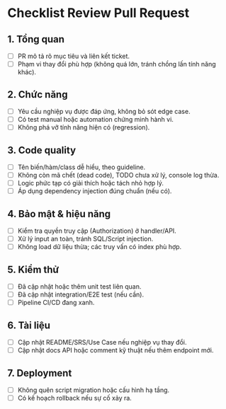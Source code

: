 # Checklist Review Pull Request

## 1. Tổng quan
- [ ] PR mô tả rõ mục tiêu và liên kết ticket.
- [ ] Phạm vi thay đổi phù hợp (không quá lớn, tránh chồng lấn tính năng khác).

## 2. Chức năng
- [ ] Yêu cầu nghiệp vụ được đáp ứng, không bỏ sót edge case.
- [ ] Có test manual hoặc automation chứng minh hành vi.
- [ ] Không phá vỡ tính năng hiện có (regression).

## 3. Code quality
- [ ] Tên biến/hàm/class dễ hiểu, theo guideline.
- [ ] Không còn mã chết (dead code), TODO chưa xử lý, console log thừa.
- [ ] Logic phức tạp có giải thích hoặc tách nhỏ hợp lý.
- [ ] Áp dụng dependency injection đúng chuẩn (nếu có).

## 4. Bảo mật & hiệu năng
- [ ] Kiểm tra quyền truy cập (Authorization) ở handler/API.
- [ ] Xử lý input an toàn, tránh SQL/Script injection.
- [ ] Không load dữ liệu thừa; các truy vấn có index phù hợp.

## 5. Kiểm thử
- [ ] Đã cập nhật hoặc thêm unit test liên quan.
- [ ] Đã cập nhật integration/E2E test (nếu cần).
- [ ] Pipeline CI/CD đang xanh.

## 6. Tài liệu
- [ ] Cập nhật README/SRS/Use Case nếu nghiệp vụ thay đổi.
- [ ] Cập nhật docs API hoặc comment kỹ thuật nếu thêm endpoint mới.

## 7. Deployment
- [ ] Không quên script migration hoặc cấu hình hạ tầng.
- [ ] Có kế hoạch rollback nếu sự cố xảy ra.
